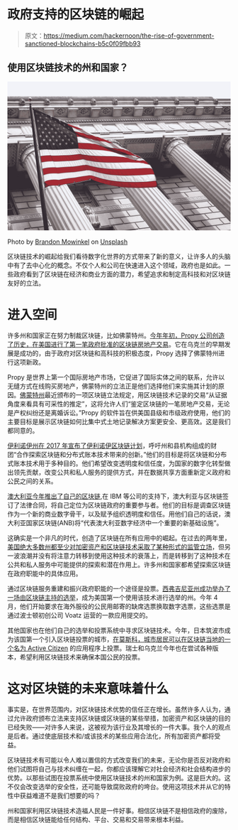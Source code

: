 # 政府支持的区块链的崛起

> 原文：<https://medium.com/hackernoon/the-rise-of-government-sanctioned-blockchains-b5c0f09fbb93>

## 使用区块链技术的州和国家？

![](img/5ac16f1636403739070109b819d60a9f.png)

Photo by [Brandon Mowinkel](https://unsplash.com/@bmowinkel?utm_source=medium&utm_medium=referral) on [Unsplash](https://unsplash.com?utm_source=medium&utm_medium=referral)

区块链技术的崛起给我们看待数字化世界的方式带来了新的意义，让许多人的头脑中有了去中心化的概念。不仅个人和公司在快速进入这个领域，政府也是如此。一些政府看到了区块链在经济和商业方面的潜力，希望追求和制定高科技和对区块链友好的立法。

# 进入空间

许多州和国家正在努力制裁区块链，比如佛蒙特州。[今年年初，Propy 公司创造了历史，在美国进行了第一笔政府批准的区块链房地产交易](/@propy/propy-completes-the-1st-real-estate-deal-recorded-on-blockchain-edcec38b5f19)。它在乌克兰的早期发展是成功的，由于政府对区块链和高科技的积极态度，Propy 选择了佛蒙特州进行这项新政。

Propy 是世界上第一个国际房地产市场，它促进了国际实体之间的联系，允许以无缝方式在线购买房地产，佛蒙特州的立法正是他们选择他们来实施其计划的原因。[佛蒙特州](https://www.marketwatch.com/press-release/new-blockchain-law-passed-in-vermont-following-propys-successful-title-registry-project-2018-08-28)最近颁布的一项区块链立法规定，用区块链技术记录的交易“从证据角度来看具有可采性的推定”，这将允许人们“鉴定区块链的一笔房地产交易，无论是产权纠纷还是离婚诉讼。”Propy 的软件旨在供美国县级和市级政府使用，他们的主要目标是展示区块链如何比集中式土地记录解决方案更安全、更高效。这是我们都同意的。

[伊利诺伊州在 2017 年宣布了伊利诺伊区块链计划](https://illinoisblockchain.tech/illinois-announces-initiative-to-grow-innovation-sector-ccf13e460287)，呼吁州和县机构组成的财团“合作探索区块链和分布式账本技术带来的创新。”他们的目标是将区块链和分布式账本技术用于多种目的。他们希望改变透明度和信任度，为国家的数字化转型做出领先贡献，改变公共和私人服务的提供方式，并在数据共享方面重新定义政府和公民之间的关系。

[澳大利亚今年推出了自己的区块链](https://www.csiro.au/en/News/News-releases/2018/New-blockchain-based-smart-legal-contracts),在 IBM 等公司的支持下，澳大利亚与区块链签订了法律合同，将自己定位为区块链政府的重要参与者。他们的目标是调查区块链作为一个新的商业数字骨干，以及赋予组织透明度和信任。用他们自己的话说，澳大利亚国家区块链(ANB)将“代表澳大利亚数字经济中一个重要的新基础设施”。

这确实是一个非凡的时代，创造了区块链在所有应用中的崛起。在过去的两年里，[美国绝大多数州都至少对加密资产和区块链技术采取了某种形式的监管立场](https://cryptovest.com/news/most-us-states-see-blockchains-importance-but-a-few-stragglers-seem-to-be-ignoring-it/)，但另一波浪潮并没有将注意力转移到使用这种技术的衰落上，而是转移到了这种技术在公共和私人服务中可能提供的探索和潜在作用上。许多州和国家都希望探索区块链在政府职能中的具体应用。

通过区块链服务重建和振兴政府职能的一个途径是投票。[西弗吉尼亚州成功举办了一场由区块链主持的选举](http://www.govtech.com/biz/West-Virginia-Becomes-First-State-to-Test-Mobile-Voting-by-Blockchain-in-a-Federal-Election.html)，成为美国第一个使用该技术进行选举的州。今年 4 月，他们开始要求在海外服役的公民用邮寄的缺席选票换取数字选票，这些选票是通过波士顿初创公司 Voatz 运营的一款应用提交的。

其他国家也在他们自己的选举和投票系统中寻求区块链技术。今年，日本筑波市成为该国第一个引入区块链投票的城市，[在莫斯科，城市居民可以在区块链当地的一个名为 Active Citizen](https://www.citylab.com/life/2017/12/can-the-blockchain-tame-moscows-wild-politics/547973/) 的应用程序上投票。瑞士和乌克兰今年也在尝试各种版本，希望利用区块链技术来确保本国公民的投票。

# 这对区块链的未来意味着什么

事实是，在世界范围内，对区块链技术优势的信任正在增长。虽然许多人认为，通过允许政府颁布立法来支持区块链或区块链的某些举措，加密资产和区块链的目的已经失败——对许多人来说，这被视为该行业及其增长的一件大事。我个人的观点是后者。通过使底层技术和/或该技术的某些应用合法化，所有加密资产都将受益。

区块链技术有可能以令人难以置信的方式改变我们的未来，无论你是否反对政府和他们试图将自己与技术纠缠在一起，你都应该理解它对社会经济和社会结构进步的优势。以那些试图在投票系统中使用区块链技术的州和国家为例。这是巨大的。这不仅会改变选举的安全性，还可能导致腐败政府的垮台。使用这项技术并从它的特性中获益难道不是我们想要的吗？

州和国家利用区块链技术造福人民是一件好事。相信区块链不是相信政府的废除，而是相信区块链能给任何结构、平台、交易和交易带来根本利益。